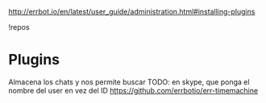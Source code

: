 http://errbot.io/en/latest/user_guide/administration.html#installing-plugins

!repos


# Plugins

Almacena los chats y nos permite buscar
TODO: en skype, que ponga el nombre del user en vez del ID
https://github.com/errbotio/err-timemachine
